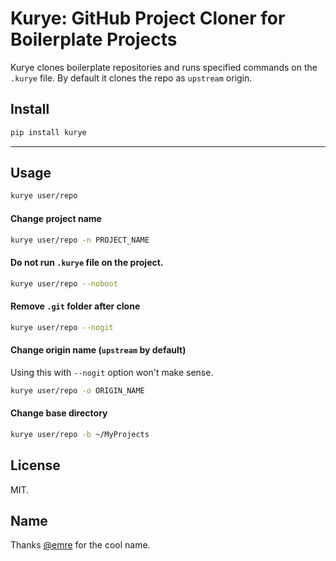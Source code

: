 # Kurye: GitHub Project Cloner for Boilerplate Projects

Kurye clones boilerplate repositories and runs specified commands on the `.kurye` file.
By default it clones the repo as `upstream` origin.

## Install

```bash
pip install kurye
```
---

## Usage

```bash
kurye user/repo
```

#### Change project name

```bash
kurye user/repo -n PROJECT_NAME
```

#### Do not run `.kurye` file on the project.

```bash
kurye user/repo --noboot
```

#### Remove `.git` folder after clone

```bash
kurye user/repo --nogit
```

#### Change origin name (`upstream` by default)

Using this with `--nogit` option won't make sense.

```bash
kurye user/repo -o ORIGIN_NAME
```

#### Change base directory

```bash
kurye user/repo -b ~/MyProjects
```

## License

MIT.

## Name

Thanks [@emre](https://github.com/emre) for the cool name.
